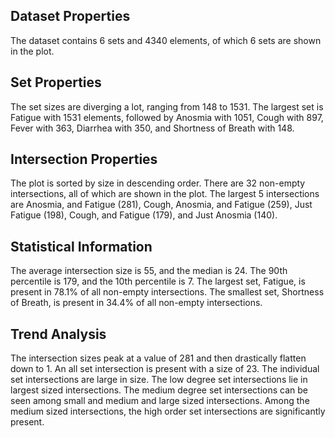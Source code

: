## Dataset Properties

The dataset contains 6 sets and 4340 elements, of which 6 sets are shown in the plot.

## Set Properties

The set sizes are diverging a lot, ranging from 148 to 1531. The largest set is Fatigue with 1531 elements, followed by Anosmia with 1051, Cough with 897, Fever with 363, Diarrhea with 350, and Shortness of Breath with 148.

## Intersection Properties

The plot is sorted by size in descending order. There are 32 non-empty intersections, all of which are shown in the plot. The largest 5 intersections are Anosmia, and Fatigue (281), Cough, Anosmia, and Fatigue (259), Just Fatigue (198), Cough, and Fatigue (179), and Just Anosmia (140).

## Statistical Information

The average intersection size is 55, and the median is 24. The 90th percentile is 179, and the 10th percentile is 7. The largest set, Fatigue, is present in 78.1% of all non-empty intersections. The smallest set, Shortness of Breath, is present in 34.4% of all non-empty intersections.

## Trend Analysis

The intersection sizes peak at a value of 281 and then drastically flatten down to 1. An all set intersection is present with a size of 23. The individual set intersections are large in size. The low degree set intersections lie in largest sized intersections. The medium degree set intersections can be seen among small and medium and large sized intersections. Among the medium sized intersections, the high order set intersections are significantly present.